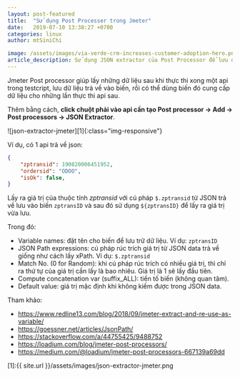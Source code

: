 ```yaml
---
layout: post-featured
title:  "Sử dụng Post Processer trong Jmeter"
date:   2019-07-10 13:38:27 +0700
categories: linux
author: mtSiniChi

image: /assets/images/via-verde-crm-increases-customer-adoption-hero.png
article_description: Sử dụng JSON extractor của Post Processor để lưu data respone của api thực thi trước, để phục vụ cho các api thực thi sau nếu cần.
---
```


Jmeter Post processor giúp lấy những dữ liệu sau khi thực thi xong một api trong testcript, lưu dữ liệu trả về vào biến, rồi có thể dùng biến đó cung cấp dữ liệu cho những lần thực thi api sau.

Thêm bằng cách, **click chuột phải vào api cần tạo Post processor -> Add -> Post processors -> JSON Extractor**.

![json-extractor-jmeter][1]{:class="img-responsive"}

Ví dụ, có 1 api trả về json:

```json
{
    "zptransid": 190820006451952,
    "ordersid": "ODOO",
    "isOk": false,
}
```

Lấy ra giá trị của thuộc tính *zptransid* với cú pháp `$.zptransid` từ JSON trả về lưu vào biến `zptransID` và sau đó sử dụng `${zptransID}` để lấy ra giá trị vừa lưu.

Trong đó:

- Variable names: đặt tên cho biến để lưu trữ dữ liệu. Ví dụ: `zptransID`
- JSON Path expressions: cú pháp rúc trích giá trị từ JSON data trả về giống như cách lấy xPath. Ví dụ: `$.zptransid`
- Match No. (0 for Random): khi cú pháp rúc trích có nhiều giá trị, thì chỉ ra thứ tự của giá trị cần lấy là bao nhiêu. Giá trị là 1 sẽ lấy đầu tiên.
- Compute concatenation var (suffix_ALL): tiền tố biến (không quan tâm).
- Default value: giá trị mặc định khi không kiếm được trong JSON data.

Tham khảo:

- https://www.redline13.com/blog/2018/09/jmeter-extract-and-re-use-as-variable/
- https://goessner.net/articles/JsonPath/
- https://stackoverflow.com/a/44755425/9488752
- https://loadium.com/blog/jmeter-post-processors/
- https://medium.com/@loadium/jmeter-post-processors-667139a69dd

[1]:{{ site.url }}/assets/images/json-extractor-jmeter.png